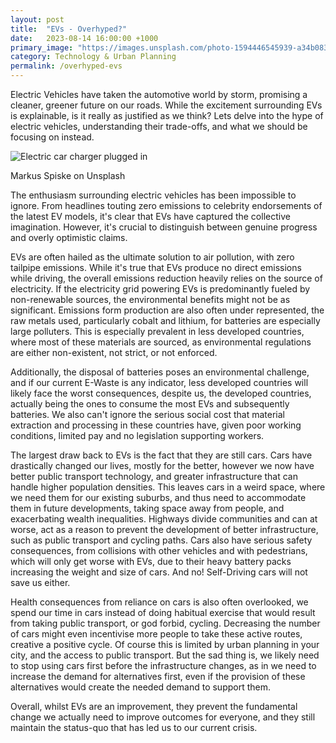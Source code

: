 ```yaml
---
layout: post
title:  "EVs - Overhyped?"
date:   2023-08-14 16:00:00 +1000
primary_image: "https://images.unsplash.com/photo-1594446545939-a34b083e9a7c?ixlib=rb-4.0.3&ixid=M3wxMjA3fDB8MHxwaG90by1wYWdlfHx8fGVufDB8fHx8fA%3D%3D&auto=format&fit=crop&w=2942&q=80"
category: Technology & Urban Planning
permalink: /overhyped-evs
---
```


Electric Vehicles have taken the automotive world by storm, promising a cleaner, greener future on our roads. While the excitement surrounding EVs is explainable, is it really as justified as we think? Lets delve into the hype of electric vehicles, understanding their trade-offs, and what we should be focusing on instead.

![Electric car charger plugged in](https://images.unsplash.com/photo-1594446545939-a34b083e9a7c?ixlib=rb-4.0.3&ixid=M3wxMjA3fDB8MHxwaG90by1wYWdlfHx8fGVufDB8fHx8fA%3D%3D&auto=format&fit=crop&w=2942&q=80)

<span data-nosnippet class="caption">Markus Spiske on  Unsplash
</span>

The enthusiasm surrounding electric vehicles has been impossible to ignore. From headlines touting zero emissions to celebrity endorsements of the latest EV models, it's clear that EVs have captured the collective imagination. However, it's crucial to distinguish between genuine progress and overly optimistic claims.

EVs are often hailed as the ultimate solution to air pollution, with zero tailpipe emissions. While it's true that EVs produce no direct emissions while driving, the overall emissions reduction heavily relies on the source of electricity. If the electricity grid powering EVs is predominantly fueled by non-renewable sources, the environmental benefits might not be as significant. Emissions form production are also often under represented, the raw metals used, particularly cobalt and lithium, for batteries are especially large polluters. This is especially prevalent in less developed countries, where most of these materials are sourced, as environmental regulations are either non-existent, not strict, or not enforced.

Additionally, the disposal of batteries poses an environmental challenge, and if our current E-Waste is any indicator, less developed countries will likely face the worst consequences, despite us, the developed countries, actually being the ones to consume the most EVs and subsequently batteries. We also can't ignore the serious social cost that material extraction and processing in these countries have, given poor working conditions, limited pay and no legislation supporting workers.

The largest draw back to EVs is the fact that they are still cars. Cars have drastically changed our lives, mostly for the better, however we now have better public transport technology, and greater infrastructure that can handle higher population densities. This leaves cars in a weird space, where we need them for our existing suburbs, and thus need to accommodate them in future developments, taking space away from people, and exacerbating wealth inequalities. Highways divide communities and can at worse, act as a reason to prevent the development of better infrastructure, such as public transport and cycling paths. Cars also have serious safety consequences, from collisions with other vehicles and with pedestrians, which will only get worse with EVs, due to their heavy battery packs increasing the weight and size of cars. And no! Self-Driving cars will not save us either. 

Health consequences  from reliance on cars is also often overlooked, we spend our time in cars instead of doing habitual exercise that would result from taking public transport, or god forbid, cycling. Decreasing the number of cars might even incentivise more people to take these active routes, creative a positive cycle. Of course this is limited by urban planning in your city, and the access to public transport. But the sad thing is, we likely need to stop using cars first before the infrastructure changes, as in we need to increase the demand for alternatives first, even if the provision of these alternatives would create the needed demand to support them.

Overall, whilst EVs are an improvement, they prevent the fundamental change we actually need to improve outcomes for everyone, and they still maintain the status-quo that has led us to our current crisis. 

